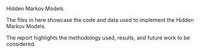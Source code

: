 Hidden Markov Models

The files in here showcase the code and data used to implement the Hidden Markov Models.

The report highlights the methodology used, results, and future work to be considered.
